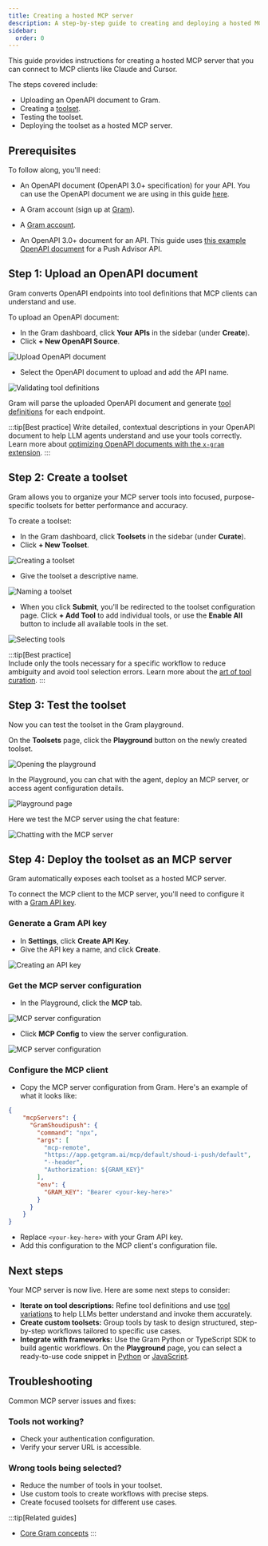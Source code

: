 ```yaml
---
title: Creating a hosted MCP server
description: A step-by-step guide to creating and deploying a hosted MCP server using Gram
sidebar:
  order: 0
---
```


This guide provides instructions for creating a hosted MCP server that you can connect to MCP clients like Claude and Cursor.

The steps covered include:

- Uploading an OpenAPI document to Gram.
- Creating a [toolset](/concepts/toolsets).
- Testing the toolset.
- Deploying the toolset as a hosted MCP server.

## Prerequisites

To follow along, you'll need:

- An OpenAPI document (OpenAPI 3.0+ specification) for your API. You can use the OpenAPI document we are using in this guide [here](https://github.com/ritza-co/gram-examples/blob/main/push-advisor-api/openapi.yaml).
- A Gram account (sign up at [Gram](https://getgram.ai)).

- A [Gram account](https://app.getgram.ai).
- An OpenAPI 3.0+ document for an API. This guide uses [this example OpenAPI document](https://github.com/ritza-co/gram-examples/blob/main/push-advisor-api/openapi.yaml) for a Push Advisor API.

## Step 1: Upload an OpenAPI document

Gram converts OpenAPI endpoints into tool definitions that MCP clients can understand and use.

To upload an OpenAPI document:

- In the Gram dashboard, click **Your APIs** in the sidebar (under **Create**).
- Click **+ New OpenAPI Source**.

![Upload OpenAPI document](/img/guides/uploading-openapi-document.png)

- Select the OpenAPI document to upload and add the API name.

![Validating tool definitions](/img/guides/01-upload-openapi-document-done.png)

Gram will parse the uploaded OpenAPI document and generate [tool definitions](/concepts/tool-definitions) for each endpoint.

:::tip[Best practice]
Write detailed, contextual descriptions in your OpenAPI document to help LLM agents understand and use your tools correctly. Learn more about [optimizing OpenAPI documents with the `x-gram` extension](/concepts/openapi#using-the-x-gram-extension).
:::

## Step 2: Create a toolset

Gram allows you to organize your MCP server tools into focused, purpose-specific toolsets for better performance and accuracy.

To create a toolset:

- In the Gram dashboard, click **Toolsets** in the sidebar (under **Curate**).  
- Click **+ New Toolset**.

![Creating a toolset](/img/guides/02-adding-toolsets.png)

- Give the toolset a descriptive name.

![Naming a toolset](/img/guides/02-naming-toolset.png)

- When you click **Submit**, you'll be redirected to the toolset configuration page. Click **+ Add Tool** to add individual tools, or use the **Enable All** button to include all available tools in the set.

![Selecting tools](/img/guides/02-selecting-tools.png)

:::tip[Best practice]  
Include only the tools necessary for a specific workflow to reduce ambiguity and avoid tool selection errors. Learn more about the [art of tool curation](/blog/tool-curation).
:::

## Step 3: Test the toolset

Now you can test the toolset in the Gram playground.

On the **Toolsets** page, click the **Playground** button on the newly created toolset.

![Opening the playground](/img/guides/03-clicking-playground.png)

In the Playground, you can chat with the agent, deploy an MCP server, or access agent configuration details.  

![Playground page](/img/guides/03-playground-presentation.png)

Here we test the MCP server using the chat feature:

![Chatting with the MCP server](/img/guides/03-testing-mcp-server.png)

## Step 4: Deploy the toolset as an MCP server

Gram automatically exposes each toolset as a hosted MCP server.

To connect the MCP client to the MCP server, you'll need to configure it with a [Gram API key](/concepts/api-keys).

### Generate a Gram API key

- In **Settings**, click **Create API Key**.
- Give the API key a name, and click **Create**.

![Creating an API key](/img/guides/04-adding-api-key.png)

### Get the MCP server configuration

- In the Playground, click the **MCP** tab.

![MCP server configuration](/img/guides/04-mcp-server-configuration.png)

- Click **MCP Config** to view the server configuration.

![MCP server configuration](/img/guides/04-mcp-config-gram.png)

### Configure the MCP client

- Copy the MCP server configuration from Gram. Here's an example of what it looks like:

```json
{
    "mcpServers": {
      "GramShoudipush": {
        "command": "npx",
        "args": [
          "mcp-remote",
          "https://app.getgram.ai/mcp/default/shoud-i-push/default",
          "--header",
          "Authorization: ${GRAM_KEY}"
        ],
        "env": {
          "GRAM_KEY": "Bearer <your-key-here>"
        }
      }
    }
}
```

- Replace `<your-key-here>` with your Gram API key.
- Add this configuration to the MCP client's configuration file.

## Next steps

Your MCP server is now live. Here are some next steps to consider:

- **Iterate on tool descriptions:** Refine tool definitions and use [tool variations](/concepts/tool-variations) to help LLMs better understand and invoke them accurately.
- **Create custom toolsets:** Group tools by task to design structured, step-by-step workflows tailored to specific use cases.
- **Integrate with frameworks:** Use the Gram Python or TypeScript SDK to build agentic workflows. On the **Playground** page, you can select a ready-to-use code snippet in [Python](https://pypi.org/project/gram-ai/) or [JavaScript](https://www.npmjs.com/package/@gram-ai/sdk).

## Troubleshooting

Common MCP server issues and fixes:

### Tools not working?

- Check your authentication configuration.
- Verify your server URL is accessible.

### Wrong tools being selected?

- Reduce the number of tools in your toolset.
- Use custom tools to create workflows with precise steps.
- Create focused toolsets for different use cases.

:::tip[Related guides]
- [Core Gram concepts](/blog/gram-concepts)
:::
